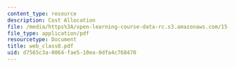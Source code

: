 ```yaml
---
content_type: resource
description: Cost Allocation
file: /media/https%3A/open-learning-course-data-rc.s3.amazonaws.com/15-521-management-accounting-and-control-spring-2003/d7565c3a0064fae510ea0dfa4c768470_web_class8.pdf
file_type: application/pdf
resourcetype: Document
title: web_class8.pdf
uid: d7565c3a-0064-fae5-10ea-0dfa4c768470
---
```


